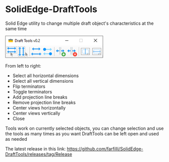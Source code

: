 # SolidEdge-DraftTools
Solid Edge utility to change multiple draft object's characteristics at the same time

<img src="MainForm.png">

From left to right:

- Select all horizontal dimensions
- Select all vertical dimensions
- Flip terminators
- Toggle terminators
- Add projection line breaks
- Remove projection line breaks
- Center views horizontally
- Center views vertically
- Close

Tools work on currently selected objects, you can change selection and use the tools as many times as you want
DraftTools can be left open and used as needed

The latest release in this link: https://github.com/farfilli/SolidEdge-DraftTools/releases/tag/Release
